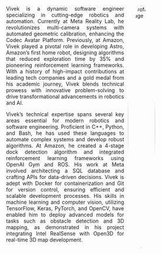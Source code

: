 <div style="display: flex; width: 100%;">
  <div style="flex-basis: 10%;"></div> <!-- Left Margin -->
  <div style="flex-basis: 65%; text-align: justify; margin-right: 10px;">
Vivek is a dynamic software engineer specializing in cutting-edge robotics and automation. Currently at Meta Reality Lab, he revolutionizes multi-camera systems with automated geometric calibration, enhancing the Codec Avatar Platform. Previously, at Amazon, Vivek played a pivotal role in developing Astro, Amazon’s first home robot, designing algorithms that reduced exploration time by 35% and pioneering reinforcement learning frameworks. With a history of high-impact contributions at leading tech companies and a gold medal from his academic journey, Vivek blends technical prowess with innovative problem-solving to drive transformational advancements in robotics and AI.

Vivek’s technical expertise spans several key areas essential for modern robotics and software engineering. Proficient in C++, Python, and Bash, he has used these languages to automate complex systems and develop robust algorithms. At Amazon, he created a 4-stage dock detection algorithm and integrated reinforcement learning frameworks using OpenAI Gym and ROS. His work at Meta involved architecting a SQL database and crafting APIs for data-driven decisions. Vivek is adept with Docker for containerization and Git for version control, ensuring efficient and scalable development processes. His skills in machine learning and computer vision, utilizing TensorFlow, Keras, PyTorch, and OpenCV, have enabled him to deploy advanced models for tasks such as obstacle detection and 3D mapping, as demonstrated in his project integrating Intel RealSense with Open3D for real-time 3D map development.
  </div>
  <div style="flex-basis: 15%; max-width: 200px;">
    <img src="{{ site.url }}/assets/images/profile.png" alt="Profile Image" style="width: 100%; height: auto; border-radius: 50%;">
  </div>
  <div style="flex-basis: 10%;"></div> <!-- Right Margin -->
</div>
